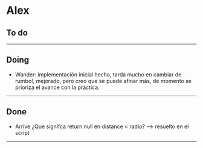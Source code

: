 # Alex

## To do


---

## Doing

* Wander: implementación inicial hecha, tarda mucho en cambiar de rumbo!, mejorado, pero creo que se puede afinar más, de momento se prioriza el avance con la práctica.
---

## Done
* Arrive ¿Que signifca return null en distance < radio? --> resuelto en el script
---